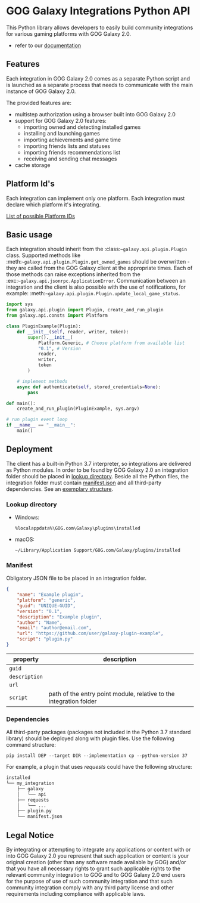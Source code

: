# GOG Galaxy Integrations Python API

This Python library allows developers to easily build community integrations for various gaming platforms with GOG Galaxy 2.0.

- refer to our <a href='https://galaxy-integrations-python-api.readthedocs.io'>documentation</a>

## Features

Each integration in GOG Galaxy 2.0 comes as a separate Python script and is launched as a separate process that needs to communicate with the main instance of GOG Galaxy 2.0.

The provided features are:

- multistep authorization using a browser built into GOG Galaxy 2.0
- support for GOG Galaxy 2.0 features:
  - importing owned and detecting installed games
  - installing and launching games
  - importing achievements and game time
  - importing friends lists and statuses
  - importing friends recommendations list
  - receiving and sending chat messages
- cache storage

## Platform Id's

Each integration can implement only one platform. Each integration must declare which platform it's integrating.

[List of possible Platform IDs](PLATFORM_IDs.md)

## Basic usage

Each integration should inherit from the :class:`~galaxy.api.plugin.Plugin` class. Supported methods like :meth:`~galaxy.api.plugin.Plugin.get_owned_games` should be overwritten - they are called from the GOG Galaxy client at the appropriate times.
Each of those methods can raise exceptions inherited from the :exc:`~galaxy.api.jsonrpc.ApplicationError`.
Communication between an integration and the client is also possible with the use of notifications, for example: :meth:`~galaxy.api.plugin.Plugin.update_local_game_status`.

```python
import sys
from galaxy.api.plugin import Plugin, create_and_run_plugin
from galaxy.api.consts import Platform

class PluginExample(Plugin):
    def __init__(self, reader, writer, token):
        super().__init__(
            Platform.Generic, # Choose platform from available list
            "0.1", # Version
            reader,
            writer,
            token
        )

    # implement methods
    async def authenticate(self, stored_credentials=None):
        pass

def main():
    create_and_run_plugin(PluginExample, sys.argv)

# run plugin event loop
if __name__ == "__main__":
    main()
```

## Deployment

The client has a built-in Python 3.7 interpreter, so integrations are delivered as Python modules.
In order to be found by GOG Galaxy 2.0 an integration folder should be placed in [lookup directory](#deploy-location). Beside all the Python files, the integration folder must contain [manifest.json](#deploy-manifest) and all third-party dependencies. See an [exemplary structure](#deploy-structure-example).

### Lookup directory

<a name="deploy-location"></a>

- Windows:

    `%localappdata%\GOG.com\Galaxy\plugins\installed`

- macOS:

    `~/Library/Application Support/GOG.com/Galaxy/plugins/installed`

### Manifest

<a name="deploy-manifest"></a>
Obligatory JSON file to be placed in an integration folder.

```json
{
    "name": "Example plugin",
    "platform": "generic",
    "guid": "UNIQUE-GUID",
    "version": "0.1",
    "description": "Example plugin",
    "author": "Name",
    "email": "author@email.com",
    "url": "https://github.com/user/galaxy-plugin-example",
    "script": "plugin.py"
}
```

| property      | description |
|---------------|---|
| `guid`        |   |
| `description` |   |
| `url`         |   |
| `script`      | path of the entry point module, relative to the integration folder |

### Dependencies

All third-party packages (packages not included in the Python 3.7 standard library) should be deployed along with plugin files. Use the following command structure:

```pip install DEP --target DIR --implementation cp --python-version 37```

For example, a plugin that uses *requests* could have the following structure:

<a name="deploy-structure-example"></a>

```bash
installed
└── my_integration
    ├── galaxy
    │   └── api
    ├── requests
    │   └── ...
    ├── plugin.py
    └── manifest.json
```

## Legal Notice

By integrating or attempting to integrate any applications or content with or into GOG Galaxy 2.0 you represent that such application or content is your original creation (other than any software made available by GOG) and/or that you have all necessary rights to grant such applicable rights to the relevant community integration to GOG and to GOG Galaxy 2.0 end users for the purpose of use of such community integration and that such community integration comply with any third party license and other requirements including compliance with applicable laws.
